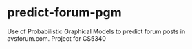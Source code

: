 predict-forum-pgm
=================

Use of Probabilistic Graphical Models to predict forum posts in avsforum.com. Project for CS5340